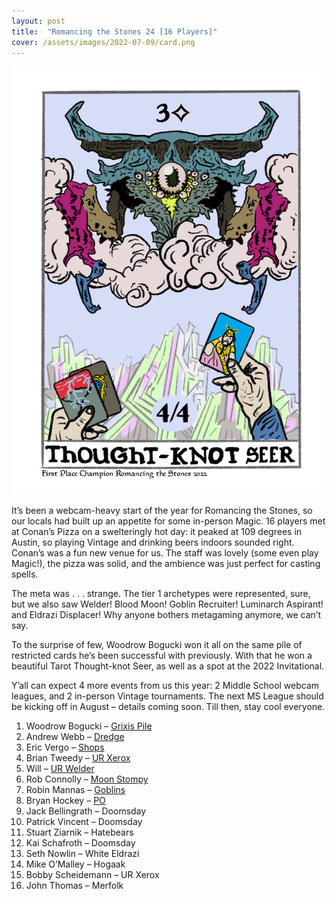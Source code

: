 ```yaml
---
layout: post
title:  "Romancing the Stones 24 [16 Players]"
cover: /assets/images/2022-07-09/card.png
---
```


![](assets/images/2022-07-09/card.png)

It’s been a webcam-heavy start of the year for Romancing the Stones, so our locals had
built up an appetite for some in-person Magic. 16 players met at Conan’s Pizza on a
swelteringly hot day: it peaked at 109 degrees in Austin, so playing Vintage and
drinking beers indoors sounded right. Conan’s was a fun new venue for us. The staff was
lovely (some even play Magic!), the pizza was solid, and the ambience was just perfect
for casting spells.

The meta was . . . strange. The tier 1 archetypes were represented, sure, but we also
saw Welder! Blood Moon! Goblin Recruiter! Luminarch Aspirant! and Eldrazi Displacer!
Why anyone bothers metagaming anymore, we can’t say.

To the surprise of few, Woodrow Bogucki won it all on the same pile of restricted cards
he’s been successful with previously. With that he won a beautiful Tarot Thought-knot
Seer, as well as a spot at the 2022 Invitational.

Y’all can expect 4 more events from us this year: 2 Middle School webcam leagues, and
2 in-person Vintage tournaments. The next MS League should be kicking off in August –
details coming soon. Till then, stay cool everyone.

1.	Woodrow Bogucki – [Grixis Pile]({{site.cdn_url}}/assets/images/2022-07-09/woodrow_grixis.txt)
2.	Andrew Webb – [Dredge]({{site.cdn_url}}/assets/images/2022-07-09/webb_dredge.txt)
3.	Eric Vergo – [Shops]({{site.cdn_url}}/assets/images/2022-07-09/vergo_shops.txt)
4.	Brian Tweedy – [UR Xerox]({{site.cdn_url}}/assets/images/2022-07-09/tweedy_ur.txt)
5.	Will – [UR Welder]({{site.cdn_url}}/assets/images/2022-07-09/will_welder.txt)
6.	Rob Connolly – [Moon Stompy]({{site.cdn_url}}/assets/images/2022-07-09/rob_stompy.txt)
7.	Robin Mannas – [Goblins]({{site.cdn_url}}/assets/images/2022-07-09/robin_goblins.txt)
8.	Bryan Hockey – [PO]({{site.cdn_url}}/assets/images/2022-07-09/hockey_po.txt)
9.	Jack Bellingrath – Doomsday
10.	Patrick Vincent – Doomsday
11.	Stuart Ziarnik – Hatebears
12.	Kai Schafroth – Doomsday
13.	Seth Nowlin – White Eldrazi
14.	Mike O’Malley – Hogaak
15.	Bobby Scheidemann – UR Xerox
16.	John Thomas – Merfolk


